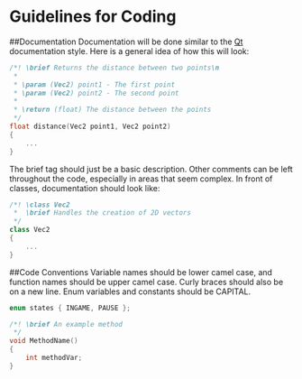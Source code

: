 Guidelines for Coding
=====================

##Documentation
Documentation will be done similar to the [Qt](https://doc.qt.io/qt-5/qtwritingstyle-cpp.html) documentation style. Here is a general idea of how this will look:

```c++
/*! \brief Returns the distance between two points\n
 *
 * \param (Vec2) point1 - The first point
 * \param (Vec2) point2 - The second point
 *
 * \return (float) The distance between the points
 */
float distance(Vec2 point1, Vec2 point2)
{
    ...
}
```
The brief tag should just be a basic description. Other comments can be left throughout the code, especially in areas that seem complex.
In front of classes, documentation should look like:

```c++
/*! \class Vec2
 *  \brief Handles the creation of 2D vectors
 */
class Vec2
{
    ...
}
```

##Code Conventions
Variable names should be lower camel case, and function names should be upper camel case. Curly braces should also be on a new line. Enum variables and constants should be CAPITAL.
```c++
enum states { INGAME, PAUSE };

/*! \brief An example method
 */
void MethodName()
{
	int methodVar;
}
```
